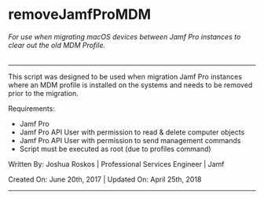 # removeJamfProMDM
###### For use when migrating macOS devices between Jamf Pro instances to clear out the old MDM Profile.
___
This script was designed to be used when migration Jamf Pro instances where an MDM profile is installed on the systems and needs to be removed prior to the migration.

Requirements:
* Jamf Pro
* Jamf Pro API User with permission to read & delete computer objects
* Jamf Pro API User with permission to send management commands
* Script must be executed as root (due to profiles command)


Written By: Joshua Roskos | Professional Services Engineer | Jamf

Created On: June 20th, 2017 | Updated On: April 25th, 2018
___
